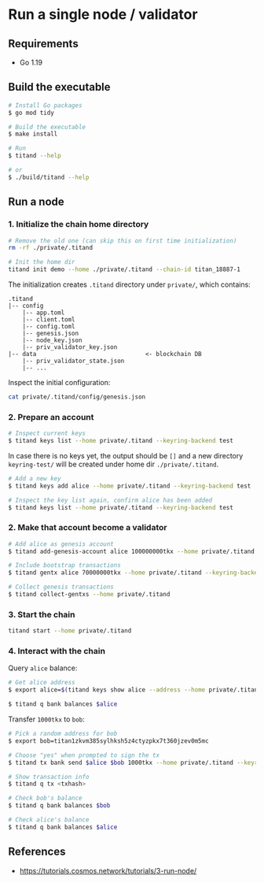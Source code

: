 # Run a single node / validator

## Requirements

- Go 1.19

## Build the executable

```sh
# Install Go packages
$ go mod tidy

# Build the executable
$ make install

# Run
$ titand --help

# or
$ ./build/titand --help
```

## Run a node

### 1. Initialize the chain home directory

```sh
# Remove the old one (can skip this on first time initialization)
rm -rf ./private/.titand

# Init the home dir
titand init demo --home ./private/.titand --chain-id titan_18887-1 
```

The initialization creates `.titand` directory under `private/`, which contains:

```shell
.titand
|-- config
    |-- app.toml
    |-- client.toml
    |-- config.toml
    |-- genesis.json
    |-- node_key.json
    |-- priv_validator_key.json
|-- data                               <- blockchain DB
    |-- priv_validator_state.json
    |-- ...
```

Inspect the initial configuration:

```sh
cat private/.titand/config/genesis.json
```

### 2. Prepare an account

```sh
# Inspect current keys
$ titand keys list --home private/.titand --keyring-backend test
```

In case there is no keys yet, the output should be `[]` and a new directory `keyring-test/` will be created under home dir `./private/.titand`.

```sh
# Add a new key
$ titand keys add alice --home private/.titand --keyring-backend test

# Inspect the key list again, confirm alice has been added
$ titand keys list --home private/.titand --keyring-backend test

```

### 2. Make that account become a validator

```sh
# Add alice as genesis account
$ titand add-genesis-account alice 100000000tkx --home private/.titand --keyring-backend test

# Include bootstrap transactions
$ titand gentx alice 70000000tkx --home private/.titand --keyring-backend test --chain-id titan_18887-1

# Collect genesis transactions
$ titand collect-gentxs --home private/.titand
```

### 3. Start the chain

```sh
titand start --home private/.titand
```

### 4. Interact with the chain

Query `alice` balance:

```sh
# Get alice address
$ export alice=$(titand keys show alice --address --home private/.titand --keyring-backend test) && echo $alice

$ titand q bank balances $alice
```

Transfer `1000tkx` to `bob`:

```sh
# Pick a random address for bob
$ export bob=titan1zkvm385sylhksh5z4ctyzpkx7t360jzev0m5mc

# Choose "yes" when prompted to sign the tx
$ titand tx bank send $alice $bob 1000tkx --home private/.titand --keyring-backend test --chain-id titan_18887-1

# Show transaction info
$ titand q tx <txhash>

# Check bob's balance
$ titand q bank balances $bob

# Check alice's balance
$ titand q bank balances $alice
```

## References

- <https://tutorials.cosmos.network/tutorials/3-run-node/>
